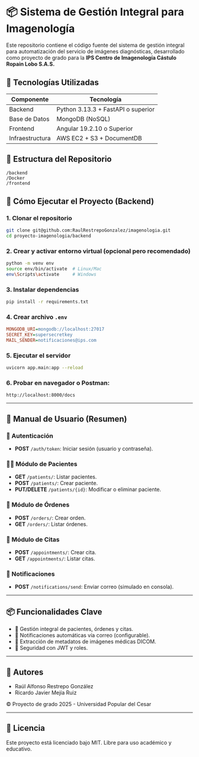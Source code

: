 # 📦 Sistema de Gestión Integral para Imagenología

Este repositorio contiene el código fuente del sistema de gestión integral para automatización del servicio de imágenes diagnósticas, desarrollado como proyecto de grado para la **IPS Centro de Imagenología Cástulo Ropain Lobo S.A.S.**

## 🧩 Tecnologías Utilizadas

| Componente   | Tecnología            |
|--------------|------------------------|
| Backend      | Python 3.13.3 + FastAPI o superior |
| Base de Datos| MongoDB (NoSQL)        |
| Frontend     | Angular 19.2.10 o Superior       |
| Infraestructura | AWS EC2 + S3 + DocumentDB |

## 📁 Estructura del Repositorio

```
/backend
/Docker
/frontend
```

## 🚀 Cómo Ejecutar el Proyecto (Backend)

### 1. Clonar el repositorio
```bash
git clone git@github.com:RaulRestrepoGonzalez/imagenologia.git
cd proyecto-imagenologia/backend
```

### 2. Crear y activar entorno virtual (opcional pero recomendado)
```bash
python -m venv env
source env/bin/activate  # Linux/Mac
env\Scripts\activate     # Windows
```

### 3. Instalar dependencias
```bash
pip install -r requirements.txt
```

### 4. Crear archivo `.env`
```ini
MONGODB_URI=mongodb://localhost:27017
SECRET_KEY=supersecretkey
MAIL_SENDER=notificaciones@ips.com
```

### 5. Ejecutar el servidor
```bash
uvicorn app.main:app --reload
```

### 6. Probar en navegador o Postman:
```
http://localhost:8000/docs
```

---

## 📘 Manual de Usuario (Resumen)

### 🔐 Autenticación
- **POST** `/auth/token`: Iniciar sesión (usuario y contraseña).

### 👨‍⚕️ Módulo de Pacientes
- **GET** `/patients/`: Listar pacientes.
- **POST** `/patients/`: Crear paciente.
- **PUT/DELETE** `/patients/{id}`: Modificar o eliminar paciente.

### 📄 Módulo de Órdenes
- **POST** `/orders/`: Crear orden.
- **GET** `/orders/`: Listar órdenes.

### 📅 Módulo de Citas
- **POST** `/appointments/`: Crear cita.
- **GET** `/appointments/`: Listar citas.

### 📢 Notificaciones
- **POST** `/notifications/send`: Enviar correo (simulado en consola).

---

## 📦 Funcionalidades Clave

- 📌 Gestión integral de pacientes, órdenes y citas.
- 📧 Notificaciones automáticas vía correo (configurable).
- 🧠 Extracción de metadatos de imágenes médicas DICOM.
- 🔐 Seguridad con JWT y roles.

---

## 👥 Autores
- Raúl Alfonso Restrepo González  
- Ricardo Javier Mejía Ruiz

© Proyecto de grado 2025 - Universidad Popular del Cesar

---

## 📄 Licencia
Este proyecto está licenciado bajo MIT. Libre para uso académico y educativo.

